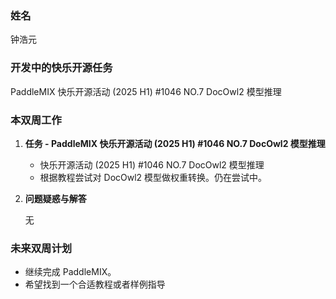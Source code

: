 ### 姓名

钟浩元

### 开发中的快乐开源任务

PaddleMIX 快乐开源活动 (2025 H1) #1046
NO.7 DocOwl2 模型推理

### 本双周工作

1. **任务 - PaddleMIX 快乐开源活动 (2025 H1) #1046 NO.7 DocOwl2 模型推理**

   - 快乐开源活动 (2025 H1) #1046 NO.7 DocOwl2 模型推理
   - 根据教程尝试对 DocOwl2 模型做权重转换。仍在尝试中。

2. **问题疑惑与解答**

   无

### 未来双周计划

- 继续完成 PaddleMIX。
- 希望找到一个合适教程或者样例指导
